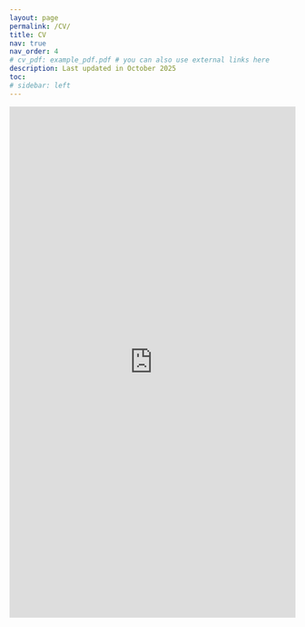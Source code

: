 ```yaml
---
layout: page
permalink: /CV/
title: CV
nav: true
nav_order: 4
# cv_pdf: example_pdf.pdf # you can also use external links here
description: Last updated in October 2025
toc:
# sidebar: left
---
```

<div style="position:relative; padding-top: 0;">
  <iframe
    src="https://drive.google.com/file/d/1kMH_yoKJiGqC9_778CYuJhUsJx8Ec02G/preview"
    width="100%"
    height="900"
    allow="autoplay"
    style="border:0;">
  </iframe>
</div>
